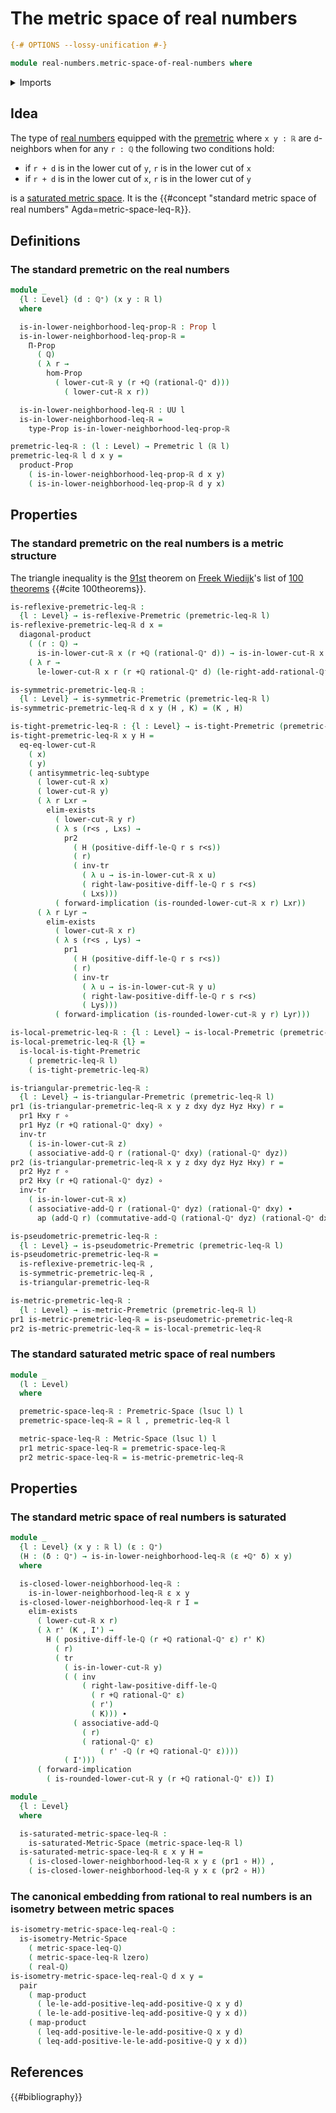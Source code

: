 # The metric space of real numbers

```agda
{-# OPTIONS --lossy-unification #-}

module real-numbers.metric-space-of-real-numbers where
```

<details><summary>Imports</summary>

```agda
open import elementary-number-theory.addition-rational-numbers
open import elementary-number-theory.difference-rational-numbers
open import elementary-number-theory.inequality-rational-numbers
open import elementary-number-theory.positive-rational-numbers
open import elementary-number-theory.rational-numbers
open import elementary-number-theory.strict-inequality-rational-numbers

open import foundation.action-on-identifications-functions
open import foundation.cartesian-product-types
open import foundation.coproduct-types
open import foundation.dependent-pair-types
open import foundation.diagonal-maps-cartesian-products-of-types
open import foundation.empty-types
open import foundation.existential-quantification
open import foundation.function-types
open import foundation.functoriality-cartesian-product-types
open import foundation.identity-types
open import foundation.logical-equivalences
open import foundation.propositions
open import foundation.subtypes
open import foundation.transport-along-identifications
open import foundation.universe-levels

open import metric-spaces.extensional-premetric-structures
open import metric-spaces.isometries-metric-spaces
open import metric-spaces.metric-space-of-rational-numbers
open import metric-spaces.metric-spaces
open import metric-spaces.metric-structures
open import metric-spaces.monotonic-premetric-structures
open import metric-spaces.premetric-spaces
open import metric-spaces.premetric-structures
open import metric-spaces.pseudometric-structures
open import metric-spaces.reflexive-premetric-structures
open import metric-spaces.saturated-metric-spaces
open import metric-spaces.symmetric-premetric-structures
open import metric-spaces.triangular-premetric-structures

open import real-numbers.dedekind-real-numbers
open import real-numbers.rational-real-numbers
```

</details>

## Idea

The type of [real numbers](real-numbers.dedekind-real-numbers.md) equipped with
the [premetric](metric-spaces.premetric-structures.md) where `x y : ℝ` are
`d`-neighbors when for any `r : ℚ` the following two conditions hold:

- if `r + d` is in the lower cut of `y`, `r` is in the lower cut of `x`
- if `r + d` is in the lower cut of `x`, `r` is in the lower cut of `y`

is a [saturated metric space](metric-spaces.saturated-metric-spaces.md). It is
the
{{#concept "standard metric space of real numbers" Agda=metric-space-leq-ℝ}}.

## Definitions

### The standard premetric on the real numbers

```agda
module _
  {l : Level} (d : ℚ⁺) (x y : ℝ l)
  where

  is-in-lower-neighborhood-leq-prop-ℝ : Prop l
  is-in-lower-neighborhood-leq-prop-ℝ =
    Π-Prop
      ( ℚ)
      ( λ r →
        hom-Prop
          ( lower-cut-ℝ y (r +ℚ (rational-ℚ⁺ d)))
            ( lower-cut-ℝ x r))

  is-in-lower-neighborhood-leq-ℝ : UU l
  is-in-lower-neighborhood-leq-ℝ =
    type-Prop is-in-lower-neighborhood-leq-prop-ℝ

premetric-leq-ℝ : (l : Level) → Premetric l (ℝ l)
premetric-leq-ℝ l d x y =
  product-Prop
    ( is-in-lower-neighborhood-leq-prop-ℝ d x y)
    ( is-in-lower-neighborhood-leq-prop-ℝ d y x)
```

## Properties

### The standard premetric on the real numbers is a metric structure

The triangle inequality is the [91st](literature.100-theorems.md#91) theorem on
[Freek Wiedijk](http://www.cs.ru.nl/F.Wiedijk/)'s list of
[100 theorems](literature.100-theorems.md) {{#cite 100theorems}}.

```agda
is-reflexive-premetric-leq-ℝ :
  {l : Level} → is-reflexive-Premetric (premetric-leq-ℝ l)
is-reflexive-premetric-leq-ℝ d x =
  diagonal-product
    ( (r : ℚ) →
      is-in-lower-cut-ℝ x (r +ℚ (rational-ℚ⁺ d)) → is-in-lower-cut-ℝ x r)
    ( λ r →
      le-lower-cut-ℝ x r (r +ℚ rational-ℚ⁺ d) (le-right-add-rational-ℚ⁺ r d))

is-symmetric-premetric-leq-ℝ :
  {l : Level} → is-symmetric-Premetric (premetric-leq-ℝ l)
is-symmetric-premetric-leq-ℝ d x y (H , K) = (K , H)

is-tight-premetric-leq-ℝ : {l : Level} → is-tight-Premetric (premetric-leq-ℝ l)
is-tight-premetric-leq-ℝ x y H =
  eq-eq-lower-cut-ℝ
    ( x)
    ( y)
    ( antisymmetric-leq-subtype
      ( lower-cut-ℝ x)
      ( lower-cut-ℝ y)
      ( λ r Lxr →
        elim-exists
          ( lower-cut-ℝ y r)
          ( λ s (r<s , Lxs) →
            pr2
              ( H (positive-diff-le-ℚ r s r<s))
              ( r)
              ( inv-tr
                ( λ u → is-in-lower-cut-ℝ x u)
                ( right-law-positive-diff-le-ℚ r s r<s)
                ( Lxs)))
          ( forward-implication (is-rounded-lower-cut-ℝ x r) Lxr))
      ( λ r Lyr →
        elim-exists
          ( lower-cut-ℝ x r)
          ( λ s (r<s , Lys) →
            pr1
              ( H (positive-diff-le-ℚ r s r<s))
              ( r)
              ( inv-tr
                ( λ u → is-in-lower-cut-ℝ y u)
                ( right-law-positive-diff-le-ℚ r s r<s)
                ( Lys)))
          ( forward-implication (is-rounded-lower-cut-ℝ y r) Lyr)))

is-local-premetric-leq-ℝ : {l : Level} → is-local-Premetric (premetric-leq-ℝ l)
is-local-premetric-leq-ℝ {l} =
  is-local-is-tight-Premetric
    ( premetric-leq-ℝ l)
    ( is-tight-premetric-leq-ℝ)

is-triangular-premetric-leq-ℝ :
  {l : Level} → is-triangular-Premetric (premetric-leq-ℝ l)
pr1 (is-triangular-premetric-leq-ℝ x y z dxy dyz Hyz Hxy) r =
  pr1 Hxy r ∘
  pr1 Hyz (r +ℚ rational-ℚ⁺ dxy) ∘
  inv-tr
    ( is-in-lower-cut-ℝ z)
    ( associative-add-ℚ r (rational-ℚ⁺ dxy) (rational-ℚ⁺ dyz))
pr2 (is-triangular-premetric-leq-ℝ x y z dxy dyz Hyz Hxy) r =
  pr2 Hyz r ∘
  pr2 Hxy (r +ℚ rational-ℚ⁺ dyz) ∘
  inv-tr
    ( is-in-lower-cut-ℝ x)
    ( associative-add-ℚ r (rational-ℚ⁺ dyz) (rational-ℚ⁺ dxy) ∙
      ap (add-ℚ r) (commutative-add-ℚ (rational-ℚ⁺ dyz) (rational-ℚ⁺ dxy)))

is-pseudometric-premetric-leq-ℝ :
  {l : Level} → is-pseudometric-Premetric (premetric-leq-ℝ l)
is-pseudometric-premetric-leq-ℝ =
  is-reflexive-premetric-leq-ℝ ,
  is-symmetric-premetric-leq-ℝ ,
  is-triangular-premetric-leq-ℝ

is-metric-premetric-leq-ℝ :
  {l : Level} → is-metric-Premetric (premetric-leq-ℝ l)
pr1 is-metric-premetric-leq-ℝ = is-pseudometric-premetric-leq-ℝ
pr2 is-metric-premetric-leq-ℝ = is-local-premetric-leq-ℝ
```

### The standard saturated metric space of real numbers

```agda
module _
  (l : Level)
  where

  premetric-space-leq-ℝ : Premetric-Space (lsuc l) l
  premetric-space-leq-ℝ = ℝ l , premetric-leq-ℝ l

  metric-space-leq-ℝ : Metric-Space (lsuc l) l
  pr1 metric-space-leq-ℝ = premetric-space-leq-ℝ
  pr2 metric-space-leq-ℝ = is-metric-premetric-leq-ℝ
```

## Properties

### The standard metric space of real numbers is saturated

```agda
module _
  {l : Level} (x y : ℝ l) (ε : ℚ⁺)
  (H : (δ : ℚ⁺) → is-in-lower-neighborhood-leq-ℝ (ε +ℚ⁺ δ) x y)
  where

  is-closed-lower-neighborhood-leq-ℝ :
    is-in-lower-neighborhood-leq-ℝ ε x y
  is-closed-lower-neighborhood-leq-ℝ r I =
    elim-exists
      ( lower-cut-ℝ x r)
      ( λ r' (K , I') →
        H ( positive-diff-le-ℚ (r +ℚ rational-ℚ⁺ ε) r' K)
          ( r)
          ( tr
            ( is-in-lower-cut-ℝ y)
            ( ( inv
                ( right-law-positive-diff-le-ℚ
                  ( r +ℚ rational-ℚ⁺ ε)
                  ( r')
                  ( K))) ∙
              ( associative-add-ℚ
                ( r)
                ( rational-ℚ⁺ ε)
                    ( r' -ℚ (r +ℚ rational-ℚ⁺ ε))))
            ( I')))
      ( forward-implication
        ( is-rounded-lower-cut-ℝ y (r +ℚ rational-ℚ⁺ ε)) I)
```

```agda
module _
  {l : Level}
  where

  is-saturated-metric-space-leq-ℝ :
    is-saturated-Metric-Space (metric-space-leq-ℝ l)
  is-saturated-metric-space-leq-ℝ ε x y H =
    ( is-closed-lower-neighborhood-leq-ℝ x y ε (pr1 ∘ H)) ,
    ( is-closed-lower-neighborhood-leq-ℝ y x ε (pr2 ∘ H))
```

### The canonical embedding from rational to real numbers is an isometry between metric spaces

```agda
is-isometry-metric-space-leq-real-ℚ :
  is-isometry-Metric-Space
    ( metric-space-leq-ℚ)
    ( metric-space-leq-ℝ lzero)
    ( real-ℚ)
is-isometry-metric-space-leq-real-ℚ d x y =
  pair
    ( map-product
      ( le-le-add-positive-leq-add-positive-ℚ x y d)
      ( le-le-add-positive-leq-add-positive-ℚ y x d))
    ( map-product
      ( leq-add-positive-le-le-add-positive-ℚ x y d)
      ( leq-add-positive-le-le-add-positive-ℚ y x d))
```

## References

{{#bibliography}}
